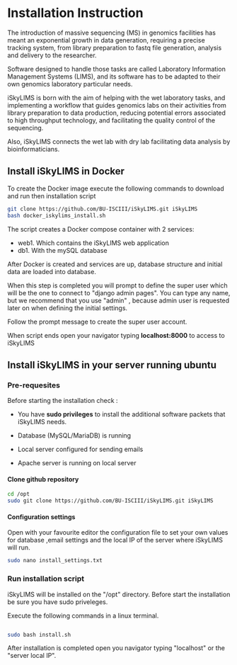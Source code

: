 # Installation Instruction

The introduction of massive sequencing (MS) in genomics facilities has meant an exponential growth in data generation, requiring a precise tracking system, from library preparation to fastq file generation, analysis and delivery to the researcher.

Software designed to handle those tasks are called Laboratory Information Management Systems (LIMS), and its software has to be adapted to their own genomics laboratory particular needs.

iSkyLIMS is born with the aim of helping with the wet laboratory tasks, and implementing a workflow that guides genomics labs on their activities from library preparation to data production, reducing potential errors associated to high throughput technology, and facilitating the quality control of the sequencing.

Also, iSkyLIMS connects the wet lab with dry lab facilitating data analysis by bioinformaticians.

## Install iSkyLIMS in Docker

To create the Docker image execute the following commands to download and run then installation script


```bash
git clone https://github.com/BU-ISCIII/iSkyLIMS.git iSkyLIMS
bash docker_iskylims_install.sh
```

The script creates a Docker compose container with 2 services:

*  web1. Which contains the iSkyLIMS web application
*  db1. With the mySQL database

After Docker is created and services are up, database structure and initial data are loaded into database.

When this step is completed you will prompt to define the super user which will be the one to connect to "django admin pages". You can type any name, but we recommend that you use "admin" , because admin user is requested later on when defining the initial settings.

Follow the prompt message to create the super user account.

When script ends open your navigator typing **localhost:8000** to access to iSkyLIMS


## Install iSkyLIMS in your server running ubuntu

### Pre-requesites
Before starting the installation check :

- You have **sudo privileges** to install the additional software packets that iSkyLIMS needs.
- Database (MySQL/MariaDB) is running

- Local server configured for sending emails
- Apache server is running on local server

#### Clone github repository
```bash
cd /opt
sudo git clone https://github.com/BU-ISCIII/iSkyLIMS.git iSkyLIMS
```
#### Configuration settings

Open with your favourite editor the configuration file to set your own values for
database ,email settings and the local IP of the server where iSkyLIMS will run.
```bash
sudo nano install_settings.txt
```

### Run installation script

iSkyLIMS will be installed on the "/opt" directory. Before start the installation be sure you have sudo priveleges.

Execute the following commands in a linux terminal.

```bash

sudo bash install.sh
```

After installation is completed open you navigator typing "localhost" or the "server local IP".
